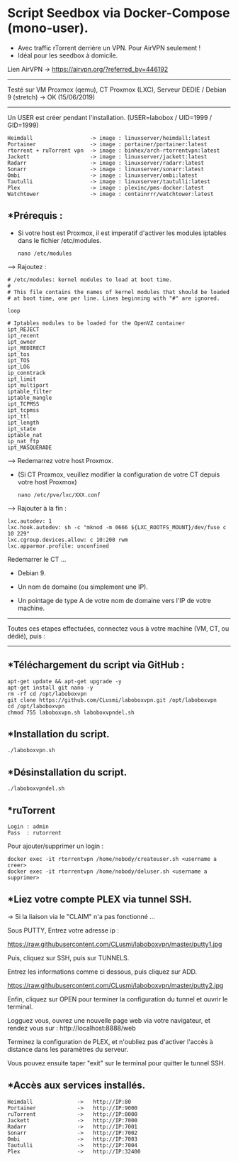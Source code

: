 # Script Seedbox via Docker-Compose (mono-user).
- Avec traffic rTorrent derrière un VPN. Pour AirVPN seulement !
- Idéal pour les seedbox à domicile.

Lien AirVPN -> https://airvpn.org/?referred_by=446192

-------------

Testé sur VM Proxmox (qemu), CT Proxmox (LXC), Serveur DEDIE / Debian 9 (stretch)  -> OK (15/06/2019)

-------------

Un USER est créer pendant l'installation. (USER=labobox / UID=1999 / GID=1999)

    Heimdall                  -> image : linuxserver/heimdall:latest
    Portainer                 -> image : portainer/portainer:latest
    rtorrent + ruTorrent vpn  -> image : binhex/arch-rtorrentvpn:latest
    Jackett                   -> image : linuxserver/jackett:latest
    Radarr                    -> image : linuxserver/radarr:latest
    Sonarr                    -> image : linuxserver/sonarr:latest
    Ombi                      -> image : linuxserver/ombi:latest
    Tautulli                  -> image : linuxserver/tautulli:latest
    Plex                      -> image : plexinc/pms-docker:latest
    Watchtower                -> image : containrrr/watchtower:latest

*Prérequis :
-------------------------------------------------------------
* Si votre host est Proxmox, il est imperatif d'activer les modules iptables dans le fichier /etc/modules.

      nano /etc/modules
    
--> Rajoutez : 

    # /etc/modules: kernel modules to load at boot time.
    #
    # This file contains the names of kernel modules that should be loaded
    # at boot time, one per line. Lines beginning with "#" are ignored.

    loop
 
    # Iptables modules to be loaded for the OpenVZ container
    ipt_REJECT
    ipt_recent
    ipt_owner
    ipt_REDIRECT
    ipt_tos
    ipt_TOS
    ipt_LOG
    ip_conntrack
    ipt_limit
    ipt_multiport
    iptable_filter
    iptable_mangle
    ipt_TCPMSS
    ipt_tcpmss
    ipt_ttl
    ipt_length
    ipt_state
    iptable_nat
    ip_nat_ftp
    ipt_MASQUERADE
    
--> Redemarrez votre host Proxmox.

* (Si CT Proxmox, veuillez modifier la configuration de votre CT depuis votre host Proxmox)

      nano /etc/pve/lxc/XXX.conf
      
--> Rajouter à la fin : 
   
    lxc.autodev: 1
    lxc.hook.autodev: sh -c "mknod -m 0666 ${LXC_ROOTFS_MOUNT}/dev/fuse c 10 229"
    lxc.cgroup.devices.allow: c 10:200 rwm
    lxc.apparmor.profile: unconfined
        
   Redemarrer le CT ...
   
* Debian 9.

* Un nom de domaine (ou simplement une IP).

* Un pointage de type A de votre nom de domaine vers l'IP de votre machine.
   
-------------

Toutes ces etapes effectuées, connectez vous à votre machine (VM, CT, ou dédié), puis :

-------------

*Téléchargement du script via GitHub :
-------------------------------------------------------------

    apt-get update && apt-get upgrade -y
    apt-get install git nano -y
    rm -rf cd /opt/laboboxvpn
    git clone https://github.com/CLusmi/laboboxvpn.git /opt/laboboxvpn
    cd /opt/laboboxvpn
    chmod 755 laboboxvpn.sh laboboxvpndel.sh

*Installation du script.
-------------------------------------------------------------

    ./laboboxvpn.sh
    
*Désinstallation du script.
-------------------------------------------------------------

    ./laboboxvpndel.sh
    
*ruTorrent
------------------------------------------------------------- 
    
    Login : admin
    Pass  : rutorrent
    
Pour ajouter/supprimer un login : 

    docker exec -it rtorrentvpn /home/nobody/createuser.sh <username a creer>
    docker exec -it rtorrentvpn /home/nobody/deluser.sh <username a supprimer>

*Liez votre compte PLEX via tunnel SSH.
-------------------------------------------------------------

 -> Si la liaison via le "CLAIM" n'a pas fonctionné ...

Sous PUTTY, Entrez votre adresse ip :

https://raw.githubusercontent.com/CLusmi/laboboxvpn/master/putty1.jpg

Puis, cliquez sur SSH, puis sur TUNNELS.

Entrez les informations comme ci dessous, puis cliquez sur ADD.

https://raw.githubusercontent.com/CLusmi/laboboxvpn/master/putty2.jpg

Enfin, cliquez sur OPEN pour terminer la configuration du tunnel et ouvrir le terminal.

Logguez vous, ouvrez une nouvelle page web via votre navigateur, et rendez vous sur : http://localhost:8888/web

Terminez la configuration de PLEX, et n'oubliez pas d'activer l'accès à distance dans les paramètres du serveur.

Vous pouvez ensuite taper "exit" sur le terminal pour quitter le tunnel SSH.

*Accès aux services installés.
-------------------------------------------------------------

    Heimdall              ->   http://IP:80
    Portainer             ->   http://IP:9000
    ruTorrent             ->   http://IP:8000
    Jackett               ->   http://IP:7000
    Radarr                ->   http://IP:7001
    Sonarr                ->   http://IP:7002
    Ombi                  ->   http://IP:7003
    Tautulli              ->   http://IP:7004
    Plex                  ->   http://IP:32400
